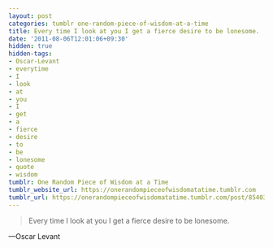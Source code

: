 ```yaml
---
layout: post
categories: tumblr one-random-piece-of-wisdom-at-a-time
title: Every time I look at you I get a fierce desire to be lonesome.
date: '2011-08-06T12:01:06+09:30'
hidden: true
hidden-tags:
- Oscar-Levant
- everytime
- I
- look
- at
- you
- I
- get
- a
- fierce
- desire
- to
- be
- lonesome
- quote
- wisdom
tumblr: One Random Piece of Wisdom at a Time
tumblr_website_url: https://onerandompieceofwisdomatatime.tumblr.com
tumblr_url: https://onerandompieceofwisdomatatime.tumblr.com/post/8540306205/every-time-i-look-at-you-i-get-a-fierce-desire-to
---
```

> Every time I look at you I get a fierce desire to be lonesome.

—Oscar Levant&nbsp;
